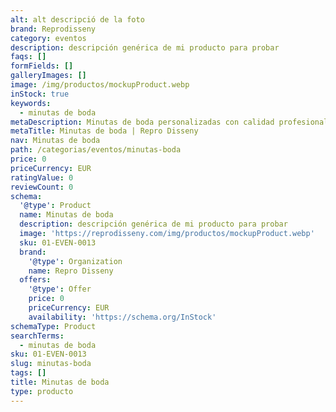 ```yaml
---
alt: alt descripció de la foto
brand: Reprodisseny
category: eventos
description: descripción genérica de mi producto para probar
faqs: []
formFields: []
galleryImages: []
image: /img/productos/mockupProduct.webp
inStock: true
keywords:
  - minutas de boda
metaDescription: Minutas de boda personalizadas con calidad profesional en Cataluña.
metaTitle: Minutas de boda | Repro Disseny
nav: Minutas de boda
path: /categorias/eventos/minutas-boda
price: 0
priceCurrency: EUR
ratingValue: 0
reviewCount: 0
schema:
  '@type': Product
  name: Minutas de boda
  description: descripción genérica de mi producto para probar
  image: 'https://reprodisseny.com/img/productos/mockupProduct.webp'
  sku: 01-EVEN-0013
  brand:
    '@type': Organization
    name: Repro Disseny
  offers:
    '@type': Offer
    price: 0
    priceCurrency: EUR
    availability: 'https://schema.org/InStock'
schemaType: Product
searchTerms:
  - minutas de boda
sku: 01-EVEN-0013
slug: minutas-boda
tags: []
title: Minutas de boda
type: producto
---
```


